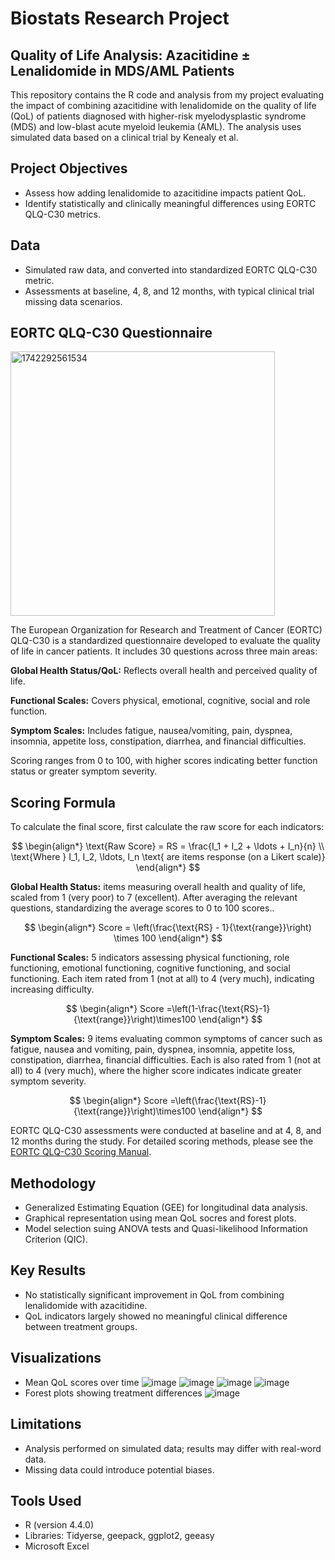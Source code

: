# Biostats Research Project
## Quality of Life Analysis: Azacitidine ± Lenalidomide in MDS/AML Patients 
This repository contains the R code and analysis from my project evaluating the impact of combining azacitidine with lenalidomide on the quality of life (QoL) of patients diagnosed with higher-risk myelodysplastic syndrome (MDS) and low-blast acute myeloid leukemia (AML). The analysis uses simulated data based on a clinical trial by Kenealy et al.
## Project Objectives
* Assess how adding lenalidomide to azacitidine impacts patient QoL.
* Identify statistically and clinically meaningful differences using EORTC QLQ-C30 metrics.
## Data
* Simulated raw data, and converted into standardized EORTC QLQ-C30 metric.
* Assessments at baseline, 4, 8, and 12 months, with typical clinical trial missing data scenarios.
## EORTC QLQ-C30 Questionnaire
<img width="423" alt="1742292561534" src="https://github.com/user-attachments/assets/fe41bf8f-34c0-4209-b8c7-8534818de923" />

The European Organization for Research and Treatment of Cancer (EORTC) QLQ-C30 is a standardized questionnaire developed to evaluate the quality of life in cancer patients. It includes 30 questions across three main areas:

**Global Health Status/QoL:** Reflects overall health and perceived quality of life.

**Functional Scales:** Covers physical, emotional, cognitive, social and role function.

**Symptom Scales:** Includes fatigue, nausea/vomiting, pain, dyspnea, insomnia, appetite loss, constipation, diarrhea, and financial difficulties.

Scoring ranges from 0 to 100, with higher scores indicating better function status or greater symptom severity.
## Scoring Formula ##
To calculate the final score, first calculate the raw score for each indicators:

$$
\begin{align*}
\text{Raw Score} = RS = \frac{I_1 + I_2 + \ldots + I_n}{n} \\
\text{Where } I_1, I_2, \ldots, I_n \text{ are items response (on a Likert scale)}
\end{align*}
$$

**Global Health Status:** items measuring overall health and quality of life, scaled from 1 (very poor) to 7 (excellent). After averaging the relevant questions, standardizing the average scores to 0 to 100 scores..
  
  $$
  \begin{align*}
 Score = \left(\frac{\text{RS} - 1}{\text{range}}\right) \times 100
  \end{align*}
  $$
  
**Functional Scales:** 5 indicators assessing physical functioning, role functioning, emotional functioning, cognitive functioning, and social functioning. Each item rated from 1 (not at all) to 4 (very much), indicating increasing difficulty.

$$
\begin{align*}
Score =\left(1-\frac{\text{RS}-1}{\text{range}}\right)\times100
\end{align*}
$$


**Symptom Scales:** 9 items evaluating common symptoms of cancer such as fatigue, nausea and vomiting, pain, dyspnea, insomnia, appetite loss, constipation, diarrhea, financial difficulties. Each is also rated from 1 (not at all) to 4 (very much), where the higher score indicates indicate greater symptom severity.

$$
\begin{align*}
Score =\left(\frac{\text{RS}-1}{\text{range}}\right)\times100
\end{align*}
$$

EORTC QLQ-C30 assessments were conducted at baseline and at 4, 8, and 12 months during the study. 
For detailed scoring methods, please see the [EORTC QLQ-C30 Scoring Manual](chrome-extension://efaidnbmnnnibpcajpcglclefindmkaj/https://www.eortc.org/app/uploads/sites/2/2018/02/SCmanual.pdf).

## Methodology ##
* Generalized Estimating Equation (GEE) for longitudinal data analysis.
* Graphical representation using mean QoL socres and forest plots.
* Model selection suing ANOVA tests and Quasi-likelihood Information Criterion (QIC).

## Key Results ##
* No statistically significant improvement in QoL from combining lenalidomide with azacitidine.
* QoL indicators largely showed no meaningful clinical difference between treatment groups.

## Visualizations ##
* Mean QoL scores over time 
![image](https://github.com/user-attachments/assets/b2a7d1d7-bfaf-41f2-9403-482f9d9319bf)
![image](https://github.com/user-attachments/assets/4c89752f-be5a-4e1d-b0f8-322c978cba52)
![image](https://github.com/user-attachments/assets/81bdecae-e871-4948-b8e6-4d730d923c77)
![image](https://github.com/user-attachments/assets/c313d16a-19d7-4f86-a9b9-c50f4a7c4ffb)
* Forest plots showing treatment differences
![image](https://github.com/user-attachments/assets/2772fefb-8c58-43da-a9ec-5a3f55bf2638)

## Limitations ##
* Analysis performed on simulated data; results may differ with real-word data.
* Missing data could introduce potential biases.

## Tools Used ##
* R (version 4.4.0)
* Libraries: Tidyerse, geepack, ggplot2, geeasy
* Microsoft Excel




